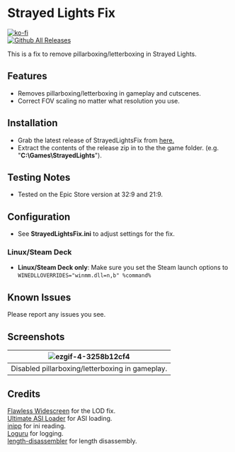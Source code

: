 # Strayed Lights Fix
[![ko-fi](https://ko-fi.com/img/githubbutton_sm.svg)](https://ko-fi.com/W7W01UAI9)</br>
[![Github All Releases](https://img.shields.io/github/downloads/Lyall/StrayedLightsFix/total.svg)](https://github.com/Lyall/StrayedLightsFix/releases)

This is a fix to remove pillarboxing/letterboxing in Strayed Lights.

## Features
- Removes pillarboxing/letterboxing in gameplay and cutscenes.
- Correct FOV scaling no matter what resolution you use.

## Installation
- Grab the latest release of StrayedLightsFix from [here.](https://github.com/Lyall/StrayedLightsFix/releases)
- Extract the contents of the release zip in to the the game folder. (e.g. "**C:\Games\StrayedLights**").

## Testing Notes
- Tested on the Epic Store version at 32:9 and 21:9.

## Configuration
- See **StrayedLightsFix.ini** to adjust settings for the fix.

### Linux/Steam Deck
- __**Linux/Steam Deck only**__: Make sure you set the Steam launch options to `WINEDLLOVERRIDES="winmm.dll=n,b" %command%`

## Known Issues
Please report any issues you see.

## Screenshots

| ![ezgif-4-3258b12cf4](https://github.com/Lyall/StrayedLightsFix/assets/695941/e3b5a228-463a-44db-be41-72aaf76b097c) |
|:--:|
| Disabled pillarboxing/letterboxing in gameplay. |

## Credits

[Flawless Widescreen](https://www.flawlesswidescreen.org/) for the LOD fix.<br />
[Ultimate ASI Loader](https://github.com/ThirteenAG/Ultimate-ASI-Loader) for ASI loading. <br />
[inipp](https://github.com/mcmtroffaes/inipp) for ini reading. <br />
[Loguru](https://github.com/emilk/loguru) for logging. <br />
[length-disassembler](https://github.com/Nomade040/length-disassembler) for length disassembly.
